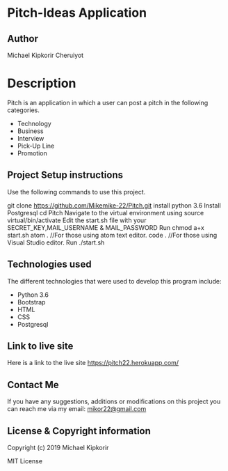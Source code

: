 # Pitch-Ideas Application

## Author
Michael Kipkorir Cheruiyot

# Description
Pitch is an application in which a user can post a pitch in the following categories.

* Technology
* Business
* Interview
* Pick-Up Line
* Promotion

## Project Setup instructions
Use the following commands to use this project.

git clone https://github.com/Mikemike-22/Pitch.git
install python 3.6
Install Postgresql
cd Pitch
Navigate to the virtual environment using source virtual/bin/activate
Edit the start.sh file with your SECRET_KEY,MAIL_USERNAME & MAIL_PASSWORD
Run chmod a+x start.sh
atom . //For those using atom text editor.
code . //For those using Visual Studio editor.
Run ./start.sh

## Technologies used
The different technologies that were used to develop this program include:

* Python 3.6
* Bootstrap
* HTML
* CSS
* Postgresql

## Link to live site
Here is a link to the live site 
https://pitch22.herokuapp.com/

## Contact Me
If you have any suggestions, additions or modifications on this project you can reach me via my email: mikor22@gmail.com

## License & Copyright information
Copyright (c) 2019 Michael Kipkorir

MIT License